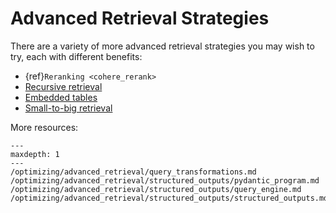 # Advanced Retrieval Strategies

There are a variety of more advanced retrieval strategies you may wish to try, each with different benefits:

- {ref}`Reranking <cohere_rerank>`
- [Recursive retrieval](/examples/query_engine/pdf_tables/recursive_retriever.ipynb)
- [Embedded tables](/examples/query_engine/sec_tables/tesla_10q_table.ipynb)
- [Small-to-big retrieval](/examples/node_postprocessor/MetadataReplacementDemo.ipynb)

More resources:

```{toctree}
---
maxdepth: 1
---
/optimizing/advanced_retrieval/query_transformations.md
/optimizing/advanced_retrieval/structured_outputs/pydantic_program.md
/optimizing/advanced_retrieval/structured_outputs/query_engine.md
/optimizing/advanced_retrieval/structured_outputs/structured_outputs.md
```
